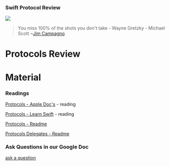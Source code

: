 ### Swift Protocol Review


![](http://i.imgur.com/SVcsORV.png)
> You miss 100% of the shots you don't take - Wayne Gretzky - Michael Scott ~[Jim Campagno](https://en.wikipedia.org/wiki/Jim_Campagno)


# Protocols Review




# Material

### Readings

[Protocols - Apple Doc's](https://developer.apple.com/library/content/documentation/Swift/Conceptual/Swift_Programming_Language/Protocols.html) - reading

[Protocols - Learn Swift](http://www.aidanf.net/learn-swift/protocols) - reading


[Protocols - Readme](https://github.com/learn-co-curriculum/swift-protocols-readme)

[Protocols Delegates - Readme](https://github.com/learn-co-curriculum/swift-protocolType-lab)


### Ask Questions in our Google Doc

[ask a question](https://docs.google.com/document/d/1KY92Vn20bAwT12woZuq_924s6mHlr7DNK5rHyfcgP5Q/edit?usp=sharing)
